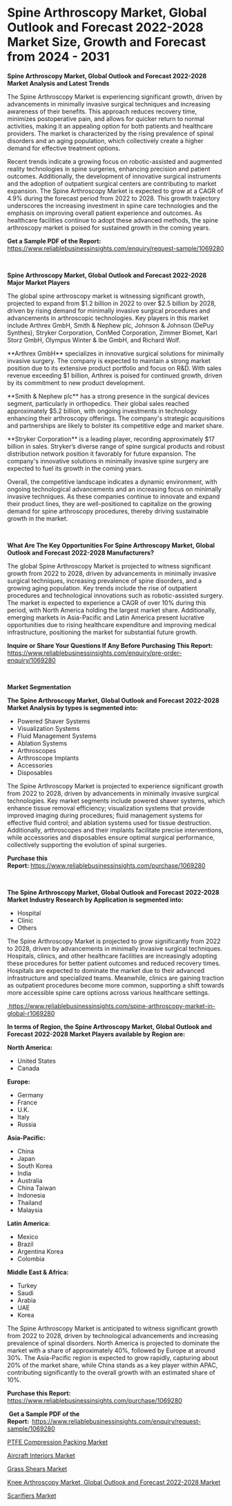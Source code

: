 <p><h1>Spine Arthroscopy Market, Global Outlook and Forecast 2022-2028 Market Size, Growth and Forecast from 2024 - 2031</h1></p><p><strong>Spine Arthroscopy Market, Global Outlook and Forecast 2022-2028 Market Analysis and Latest Trends</strong></p>
<p><p>The Spine Arthroscopy Market is experiencing significant growth, driven by advancements in minimally invasive surgical techniques and increasing awareness of their benefits. This approach reduces recovery time, minimizes postoperative pain, and allows for quicker return to normal activities, making it an appealing option for both patients and healthcare providers. The market is characterized by the rising prevalence of spinal disorders and an aging population, which collectively create a higher demand for effective treatment options.</p><p>Recent trends indicate a growing focus on robotic-assisted and augmented reality technologies in spine surgeries, enhancing precision and patient outcomes. Additionally, the development of innovative surgical instruments and the adoption of outpatient surgical centers are contributing to market expansion. The Spine Arthroscopy Market is expected to grow at a CAGR of 4.9% during the forecast period from 2022 to 2028. This growth trajectory underscores the increasing investment in spine care technologies and the emphasis on improving overall patient experience and outcomes. As healthcare facilities continue to adopt these advanced methods, the spine arthroscopy market is poised for sustained growth in the coming years.</p></p>
<p><strong>Get a Sample PDF of the Report:&nbsp;</strong> <a href="https://www.reliablebusinessinsights.com/enquiry/request-sample/1069280">https://www.reliablebusinessinsights.com/enquiry/request-sample/1069280</a></p>
<p>&nbsp;</p>
<p><strong>Spine Arthroscopy Market, Global Outlook and Forecast 2022-2028 Major Market Players</strong></p>
<p><p>The global spine arthroscopy market is witnessing significant growth, projected to expand from $1.2 billion in 2022 to over $2.5 billion by 2028, driven by rising demand for minimally invasive surgical procedures and advancements in arthroscopic technologies. Key players in this market include Arthrex GmbH, Smith & Nephew plc, Johnson & Johnson (DePuy Synthes), Stryker Corporation, ConMed Corporation, Zimmer Biomet, Karl Storz GmbH, Olympus Winter & Ibe GmbH, and Richard Wolf.</p><p>**Arthrex GmbH** specializes in innovative surgical solutions for minimally invasive surgery. The company is expected to maintain a strong market position due to its extensive product portfolio and focus on R&D. With sales revenue exceeding $1 billion, Arthrex is poised for continued growth, driven by its commitment to new product development.</p><p>**Smith & Nephew plc** has a strong presence in the surgical devices segment, particularly in orthopedics. Their global sales reached approximately $5.2 billion, with ongoing investments in technology enhancing their arthroscopy offerings. The company's strategic acquisitions and partnerships are likely to bolster its competitive edge and market share.</p><p>**Stryker Corporation** is a leading player, recording approximately $17 billion in sales. Stryker’s diverse range of spine surgical products and robust distribution network position it favorably for future expansion. The company's innovative solutions in minimally invasive spine surgery are expected to fuel its growth in the coming years.</p><p>Overall, the competitive landscape indicates a dynamic environment, with ongoing technological advancements and an increasing focus on minimally invasive techniques. As these companies continue to innovate and expand their product lines, they are well-positioned to capitalize on the growing demand for spine arthroscopy procedures, thereby driving sustainable growth in the market.</p></p>
<p>&nbsp;</p>
<p><strong>What Are The Key Opportunities For Spine Arthroscopy Market, Global Outlook and Forecast 2022-2028 Manufacturers?</strong></p>
<p><p>The global Spine Arthroscopy Market is projected to witness significant growth from 2022 to 2028, driven by advancements in minimally invasive surgical techniques, increasing prevalence of spine disorders, and a growing aging population. Key trends include the rise of outpatient procedures and technological innovations such as robotic-assisted surgery. The market is expected to experience a CAGR of over 10% during this period, with North America holding the largest market share. Additionally, emerging markets in Asia-Pacific and Latin America present lucrative opportunities due to rising healthcare expenditure and improving medical infrastructure, positioning the market for substantial future growth.</p></p>
<p><strong>Inquire or Share Your Questions If Any Before Purchasing This Report:</strong> <a href="https://www.reliablebusinessinsights.com/enquiry/pre-order-enquiry/1069280">https://www.reliablebusinessinsights.com/enquiry/pre-order-enquiry/1069280</a></p>
<p>&nbsp;</p>
<p><strong>Market Segmentation</strong></p>
<p><strong>The Spine Arthroscopy Market, Global Outlook and Forecast 2022-2028 Market Analysis by types is segmented into:</strong></p>
<p><ul><li>Powered Shaver Systems</li><li>Visualization Systems</li><li>Fluid Management Systems</li><li>Ablation Systems</li><li>Arthroscopes</li><li>Arthroscope Implants</li><li>Accessories</li><li>Disposables</li></ul></p>
<p><p>The Spine Arthroscopy Market is projected to experience significant growth from 2022 to 2028, driven by advancements in minimally invasive surgical technologies. Key market segments include powered shaver systems, which enhance tissue removal efficiency; visualization systems that provide improved imaging during procedures; fluid management systems for effective fluid control; and ablation systems used for tissue destruction. Additionally, arthroscopes and their implants facilitate precise interventions, while accessories and disposables ensure optimal surgical performance, collectively supporting the evolution of spinal surgeries.</p></p>
<p><strong>Purchase this Report:&nbsp;</strong><a href="https://www.reliablebusinessinsights.com/purchase/1069280">https://www.reliablebusinessinsights.com/purchase/1069280</a></p>
<p>&nbsp;</p>
<p><strong>The Spine Arthroscopy Market, Global Outlook and Forecast 2022-2028 Market Industry Research by Application is segmented into:</strong></p>
<p><ul><li>Hospital</li><li>Clinic</li><li>Others</li></ul></p>
<p><p>The Spine Arthroscopy Market is projected to grow significantly from 2022 to 2028, driven by advancements in minimally invasive surgical techniques. Hospitals, clinics, and other healthcare facilities are increasingly adopting these procedures for better patient outcomes and reduced recovery times. Hospitals are expected to dominate the market due to their advanced infrastructure and specialized teams. Meanwhile, clinics are gaining traction as outpatient procedures become more common, supporting a shift towards more accessible spine care options across various healthcare settings.</p></p>
<p><a href="https://www.reliablebusinessinsights.com/spine-arthroscopy-market-in-global-r1069280">&nbsp;https://www.reliablebusinessinsights.com/spine-arthroscopy-market-in-global-r1069280</a></p>
<p><strong>In terms of Region, the Spine Arthroscopy Market, Global Outlook and Forecast 2022-2028 Market Players available by Region are:</strong></p>
<p>
    <p> <strong> North America: </strong>
        <ul>
            <li>United States</li>
            <li>Canada</li>
        </ul>
        </p> 
    <p> <strong> Europe: </strong>
        <ul>
            <li>Germany</li>
            <li>France</li>
            <li>U.K.</li>
            <li>Italy</li>
            <li>Russia</li>
        </ul>
        </p> 
    <p> <strong> Asia-Pacific: </strong>
        <ul>
            <li>China</li>
            <li>Japan</li>
            <li>South Korea</li>
            <li>India</li>
            <li>Australia</li>
            <li>China Taiwan</li>
            <li>Indonesia</li>
            <li>Thailand</li>
            <li>Malaysia</li>
        </ul>
        </p> 
    <p> <strong> Latin America: </strong>
        <ul>
            <li>Mexico</li>
            <li>Brazil</li>
            <li>Argentina Korea</li>
            <li>Colombia</li>
        </ul>
        </p> 
    <p> <strong> Middle East & Africa: </strong>
        <ul>
            <li>Turkey</li>
            <li>Saudi</li>
            <li>Arabia</li>
            <li>UAE</li>
            <li>Korea</li>
        </ul>
    </p>
    </p>
<p><p>The Spine Arthroscopy Market is anticipated to witness significant growth from 2022 to 2028, driven by technological advancements and increasing prevalence of spinal disorders. North America is projected to dominate the market with a share of approximately 40%, followed by Europe at around 30%. The Asia-Pacific region is expected to grow rapidly, capturing about 20% of the market share, while China stands as a key player within APAC, contributing significantly to the overall growth with an estimated share of 10%.</p></p>
<p><strong>Purchase this Report: </strong><a href="https://www.reliablebusinessinsights.com/purchase/1069280">https://www.reliablebusinessinsights.com/purchase/1069280</a></p>
<p>&nbsp;<strong>Get a Sample PDF of the Report:&nbsp;&nbsp;</strong><a href="https://www.reliablebusinessinsights.com/enquiry/request-sample/1069280">https://www.reliablebusinessinsights.com/enquiry/request-sample/1069280</a></p>
<p><strong></strong></p>
<p><p><a href="https://issuu.com/reportprime-2/docs/ptfe-compression-packing-market-siz_aebfee97168b65">PTFE Compression Packing Market</a></p><p><a href="https://medium.com/@kimvicki3211/the-global-aircraft-interiors-market-is-projected-to-experience-an-annual-growth-rate-of-5-6-21489144c881">Aircraft Interiors Market</a></p><p><a href="https://www.linkedin.com/pulse/what-driving-global-grass-shears-market-dive-trends-applications-wrpef?trackingId=4kKbhsngQ5uzUQIi1DwpAg%3D%3D">Grass Shears Market</a></p><p><a href="https://github.com/JamesCox407/Market-Research-Report-List-1/blob/main/knee-arthroscopy-market-global-outlook-and-forecast-2022-2028-market.md">Knee Arthroscopy Market, Global Outlook and Forecast 2022-2028 Market</a></p><p><a href="https://www.linkedin.com/pulse/future-innovation-global-scarifiers-market-growth-opportunities-k1f9e?trackingId=xuThibPLQ8i2oPk4ihJQcg%3D%3D">Scarifiers Market</a></p></p>